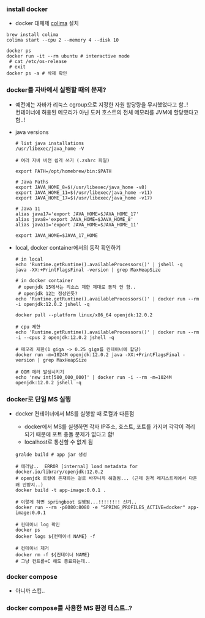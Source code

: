 ### install docker
- docker 대체제 [colima](https://github.com/abiosoft/colima) 설치
```shell
brew install colima
colima start --cpu 2 --memory 4 --disk 10

docker ps
docker run -it --rm ubuntu # interactive mode
 # cat /etc/os-release
 # exit
docker ps -a # 삭제 확인
```

### docker를 자바에서 실행할 때의 문제?
- 예전에는 자바가 리눅스 cgroup으로 지정한 자원 할당량을 무시했었다고 함..! <br/>
  컨테이너에 허용된 메모리가 아닌 도커 호스트의 전체 메모리를 JVM에 할당했다고 함..! 

- java versions
  ```shell
  # list java installations
  /usr/libexec/java_home -V
  ```
  
  ```shell
  # 여러 자바 버전 쉽게 쓰기 (.zshrc 파일)
  
  export PATH=/opt/homebrew/bin:$PATH
  
  # Java Paths
  export JAVA_HOME_8=$(/usr/libexec/java_home -v8)
  export JAVA_HOME_11=$(/usr/libexec/java_home -v11)
  export JAVA_HOME_17=$(/usr/libexec/java_home -v17)
  
  # Java 11
  alias java17='export JAVA_HOME=$JAVA_HOME_17'
  alias java8='export JAVA_HOME=$JAVA_HOME_8'
  alias java11='export JAVA_HOME=$JAVA_HOME_11'
  
  export JAVA_HOME=$JAVA_17_HOME
  ```

- local, docker container에서의 동작 확인하기
  ```shell
  # in local
  echo 'Runtime.getRuntime().availableProcessors()' | jshell -q
  java -XX:+PrintFlagsFinal -version | grep MaxHeapSize
  
  # in docker container
   # openjdk 15에서는 리소스 제한 제대로 동작 안 함..
   # openjdk 12는 정상인듯?
  echo 'Runtime.getRuntime().availableProcessors()' | docker run --rm -i openjdk:12.0.2 jshell -q
  
  docker pull --platform linux/x86_64 openjdk:12.0.2
  
  # cpu 제한
  echo 'Runtime.getRuntime().availableProcessors()' | docker run --rm -i --cpus 2 openjdk:12.0.2 jshell -q
  
  # 메모리 제한(1 giga -> 0.25 giga를 컨테이너에 할당)
  docker run -m=1024M openjdk:12.0.2 java -XX:+PrintFlagsFinal -version | grep MaxHeapSize
  
  # OOM 에러 발생시키기
  echo 'new int[500_000_000]' | docker run -i --rm -m=1024M openjdk:12.0.2 jshell -q
  ```


### docker로 단일 MS 실행
- docker 컨테이너에서 MS를 실행할 때 로컬과 다른점
  - docker에서 MS를 실행하면 각자 IP주소, 호스트, 포트를 가지며 각각이 격리되기 때문에 포트 충돌 문제가 없다고 함!
  - localhost로 통신할 수 없게 됨
  
  ```shell
  gralde build # app jar 생성
  
  # 에러남..  ERROR [internal] load metadata for docker.io/library/openjdk:12.0.2
  # openjdk 로컬에 존재하는 걸로 바꾸니까 해결됨... (근데 원격 레지스트리에서 다운 왜 안받지..)    
  docker build -t app-image:0.0.1 .
  
  # 이렇게 하면 springboot 실행됨...!!!!!!!! 신기..
  docker run --rm -p8080:8080 -e "SPRING_PROFILES_ACTIVE=docker" app-image:0.0.1
  
  # 컨테이너 log 확인
  docker ps
  docker logs ${컨테이너 NAME} -f
  
  # 컨테이너 제거
  docker rm -f ${컨테이너 NAME}
  # 그냥 컨트롤+C 해도 종료되는데..
  ```
  

### docker compose
- 아니까 스킵..

### docker compose를 사용한 MS 환경 테스트..?
